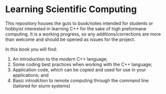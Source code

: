 # Learning Scientific Computing

This repository houses the guts to book/notes intended for students or hobbyist interested in learning C++ for the sake of high preformane computing.
It is a working progress, so any additions/corrections are more than welcome and should be opened as issues for the project.

In this book you will find:
1. An introduction to the _modern_ C++ language;
2. Some coding best practices when working with the C++ language;
3. Application code, which can be copied and used for use in your applications; and
4. Basic introdction to remote computing through the command line (tailored for slurm systems)

